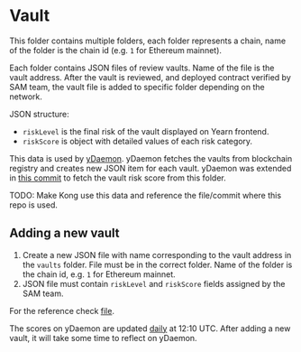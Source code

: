 # Vault

This folder contains multiple folders, each folder represents a chain, name of the folder is the chain id (e.g. `1` for Ethereum mainnet).

Each folder contains JSON files of review vaults. Name of the file is the vault address. After the vault is reviewed, and deployed contract verified by SAM team, the vault file is added to specific folder depending on the network.

JSON structure:

- `riskLevel` is the final risk of the vault displayed on Yearn frontend.
- `riskScore` is object with detailed values of each risk category.

This data is used by [yDaemon](https://github.com/yearn/ydaemon). yDaemon fetches the vaults from blockchain registry and creates new JSON item for each vault. yDaemon was extended in [this commit](https://github.com/yearn/ydaemon/commit/b8296457af78cf97f41ef15cb502ff0744fd0a8b) to fetch the vault risk score from this folder.

TODO: Make Kong use this data and reference the file/commit where this repo is used.

## Adding a new vault

1. Create a new JSON file with name corresponding to the vault address in the `vaults` folder. File must be in the correct folder. Name of the folder is the chain id, e.g. `1` for Ethereum mainnet.
2. JSON file must contain `riskLevel` and `riskScore` fields assigned by the SAM team.

For the reference check [file](./1/0x70E75D8053e3Fb0Dda35e80EB16f208c7e4D54F4.json).

The scores on yDaemon are updated [daily](https://github.com/yearn/ydaemon/blob/1253cce0cbcccb6b1ea2f0da5e7f4aa9596a384c/internal/main.go#L108) at 12:10 UTC. After adding a new vault, it will take some time to reflect on yDaemon.

